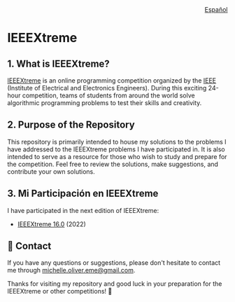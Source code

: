 <div align="right">
  <a href="README-es.md">Español</a>
</div>

# IEEEXtreme

## 1. What is IEEEXtreme?
[IEEEXtreme](https://ieeextreme.org/) is an online programming competition organized by the [IEEE](https://www.ieee.org/) (Institute of Electrical and Electronics Engineers). During this exciting 24-hour competition, teams of students from around the world solve algorithmic programming problems to test their skills and creativity.

## 2. Purpose of the Repository
This repository is primarily intended to house my solutions to the problems I have addressed to the IEEEXtreme problems I have participated in. It is also intended to serve as a resource for those who wish to study and prepare for the competition. Feel free to review the solutions, make suggestions, and contribute your own solutions.

## 3. Mi Participación en IEEEXtreme
I have participated in the next edition of IEEEXtreme:

- [IEEEXtreme 16.0](IEEEXtreme%2016.0/README.md) (2022)

## :email: Contact
If you have any questions or suggestions, please don't hesitate to contact me through [michelle.oliver.eme@gmail.com](mailto:michelle.oliver.eme@gmail.com).

Thanks for visiting my repository and good luck in your preparation for the IEEEXtreme or other competitions! :star2: